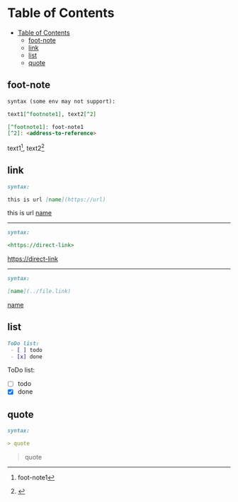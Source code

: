 # Table of Contents
- [Table of Contents](#table-of-contents)
  - [foot-note](#foot-note)
  - [link](#link)
  - [list](#list)
  - [quote](#quote)

## foot-note
``` markdown
syntax (some env may not support):

text1[^footnote1], text2[^2]

[^footnote1]: foot-note1
[^2]: <address-to-reference>
```
text1[^footnote1], text2[^2]

[^footnote1]: foot-note1
[^2]: <address-to-reference>
## link
``` markdown
syntax:

this is url [name](https://url) 
```
this is url [name](https://url) 

----
``` markdown
syntax:

<https://direct-link>
```
<https://direct-link>

----
``` markdown
syntax:

[name](../file.link)
```
[name](../file.link)
## list
``` markdown
ToDo list: 
 - [ ] todo
 - [x] done
```
ToDo list: 
 - [ ] todo
 - [x] done
## quote
``` markdown
syntax:

> quote
```
> quote
